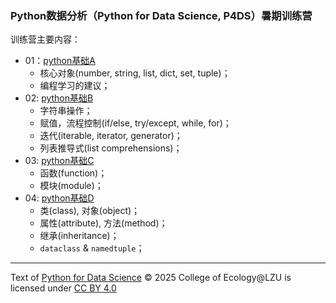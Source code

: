 ### Python数据分析（Python for Data Science, P4DS）暑期训练营

训练营主要内容：
- 01：[python基础A](https://github.com/mt1022/p4ds/blob/main/01_python_basics_a.ipynb)
  - 核心对象(number, string, list, dict, set, tuple)；
  - 编程学习的建议；
- 02: [python基础B](https://github.com/mt1022/p4ds/blob/main/02_python_basics_b.ipynb)
  - 字符串操作；
  - 赋值，流程控制(if/else, try/except, while, for)；
  - 迭代(iterable, iterator, generator)；
  - 列表推导式(list comprehensions)；
- 03: [python基础C](https://github.com/mt1022/p4ds/blob/main/03_python_basics_c.ipynb)
  - 函数(function)；
  - 模块(module)；
- 04: [python基础D](https://github.com/mt1022/p4ds/blob/main/04_python_basics_d.ipynb)
  - 类(class), 对象(object)；
  - 属性(attribute), 方法(method)；
  - 继承(inheritance)；
  - `dataclass` & `namedtuple`；

----------------
Text of <a href="https://github.com/mt1022/p4ds">Python for Data Science</a> © 2025 College of Ecology@LZU is licensed under <a href="https://creativecommons.org/licenses/by/4.0/">CC BY 4.0</a>

